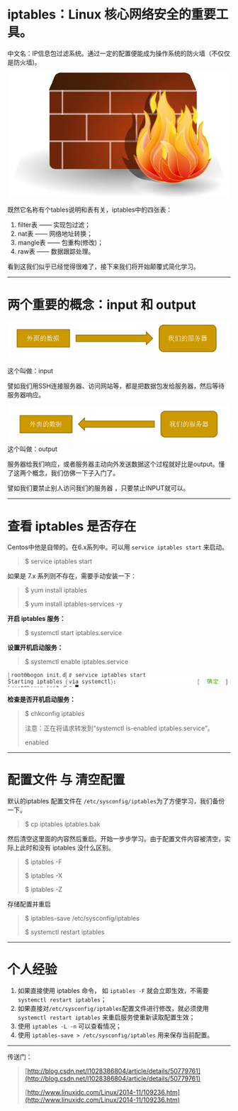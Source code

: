 # iptables：Linux 核心网络安全的重要工具。

中文名：IP信息包过滤系统。通过一定的配置便能成为操作系统的防火墙（不仅仅是防火墙\)。

![](/assets/阿打算的11212121import.png)

既然它名称有个tables说明和表有关，iptables中的四张表：

1. filter表 —— 实现包过滤；
2. nat表 —— 网络地址转换；
3. mangle表 —— 包重构\(修改\)；
4. raw表 —— 数据跟踪处理。

看到这我们似乎已经觉得很难了，接下来我们将开始颠覆式简化学习。

---

# 两个重要的概念：input 和 output

![](/assets/05f4f25a-de27-4f27-ba36-7dd21c833e8fimport.png)

这个叫做：input

譬如我们用SSH连接服务器、访问网站等，都是把数据包发给服务器，然后等待服务器响应。

![](/assets/9d4a564f-0d2e-484a-bf2f-3bee2393d709import.png)这个叫做：output

服务器给我们响应，或者服务器主动向外发送数据这个过程就好比是output。懂了这两个概念，我们仿佛一下子入门了。

譬如我们要禁止别人访问我们的服务器 ，只要禁止INPUT就可以。

---

# 查看 iptables 是否存在

Centos中他是自带的。在6.x系列中。可以用 `service iptables start` 来启动。

> $ service iptables start

如果是 7.x 系列则不存在，需要手动安装一下：

> $ yum install iptables
>
> $ yum install iptables-services -y

**开启 iptables 服务：**

> $ systemctl start iptables.service

**设置开机启动服务：**

> $ systemctl enable iptables.service

![](/assets/0ed9d991-ec0d-41eb-8a6e-f19cf4655cb7import.png)

**检查是否开机启动服务：**

> $ chkconfig iptables
>
> 注意：正在将请求转发到“systemctl is-enabled iptables.service”。
>
> enabled

---

# 配置文件 与 清空配置

默认的iptables 配置文件在 `/etc/sysconfig/iptables`为了方便学习，我们备份一下。

> $ cp iptables iptables.bak

然后清空这里面的内容然后重启。开始一步步学习。由于配置文件内容被清空，实际上此时和没有 iptables 没什么区别。

> $ iptables -F
>
> $ iptables -X
>
> $ iptables -Z

存储配置并重启

> $ iptables-save /etc/sysconfig/iptables
>
> $ systemctl restart iptables

---

# 个人经验

1. 如果直接使用 iptables 命令， 如 `iptables -F` 就会立即生效，不需要 `systemctl restart iptables`；
2. 如果直接对`/etc/sysconfig/iptables`配置文件进行修改，就必须使用 `systemctl restart iptables` 来重启服务使重新读取配置生效；
3. 使用 `iptables -L -n` 可以查看情况；
4. 使用 `iptables-save > /etc/sysconfig/iptables` 用来保存当前配置。

---

传送门：

> [http://blog.csdn.net/l1028386804/article/details/50779761](http://blog.csdn.net/l1028386804/article/details/50779761)
>
> [http://www.linuxidc.com/Linux/2014-11/109236.htm](http://www.linuxidc.com/Linux/2014-11/109236.htm)



